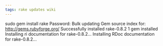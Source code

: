 ```yaml
---
tags: rake updates wiki
---
```


sudo gem install rake Password: Bulk updating Gem source index for: http://gems.rubyforge.org/ Successfully installed rake-0.8.2 1 gem installed Installing ri documentation for rake-0.8.2... Installing RDoc documentation for rake-0.8.2...
